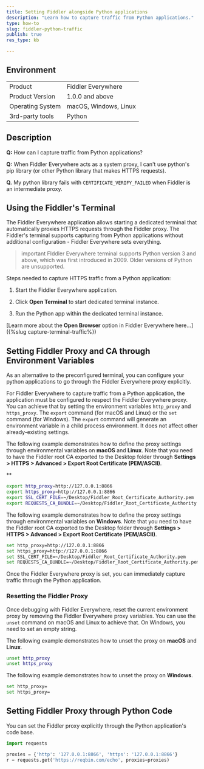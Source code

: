 ```yaml
---
title: Setting Fiddler alongside Python applications
description: "Learn how to capture traffic from Python applications."
type: how-to
slug: fiddler-python-traffic
publish: true
res_type: kb

---
```


## Environment

|   |   |
|---|---|
| Product   | Fiddler Everywhere |
| Product Version | 1.0.0 and above  |
| Operating System | macOS, Windows, Linux  |
| 3rd-party tools | Python |

## Description

**Q:** How can I capture traffic from Python applications?

**Q:** When Fiddler Everywhere acts as a system proxy, I can't use python's pip library (or other Python library that makes HTTPS requests).

**Q.** My python library fails with `CERTIFICATE_VERIFY_FAILED` when Fiddler is an intermediate proxy.


## Using the Fiddler's Terminal

The Fiddler Everywhere application allows starting a dedicated terminal that automatically proxies HTTPS requests through the Fiddler proxy. The Fiddler's terminal supports capturing from Python applications without additional configuration - Fiddler Everywhere sets everything. 

>important FIddler Everywhere terminal supports Python version 3 and above, which was first introduced in 2009. Older versions of Python are unsupported.

Steps needed to capture HTTPS traffic from a Python application:

1. Start the Fiddler Everywhere application.

1. Click **Open Terminal** to start dedicated terminal instance.

1. Run the Python app within the dedicated terminal instance.

[Learn more about the **Open Browser** option in Fiddler Everywhere here...]({%slug capture-terminal-traffic%})


## Setting Fiddler Proxy and CA through Environment Variables

As an alternative to the preconfigured terminal, you can configure your python applications to go through the Fiddler Everywhere proxy explicitly.

For Fiddler Everywhere to capture traffic from a Python application, the application must be configured to respect the Fiddler Everywhere proxy. You can achieve that by setting the environment variables `http_proxy` and `https_proxy`. The `export` command (for macOS and Linux) or the `set` command (for Windows). The `export` command will generate an environment variable in a child process environment. It does not affect other already-existing settings.

The following example demonstrates how to define the proxy settings through environmental variables on **macOS** and **Linux**. Note that you need to have the Fiddler root CA exported to the Desktop folder through **Settings > HTTPS > Advanced > Export Root Certificate (PEM/ASCII)**.

**
```bash
export http_proxy=http://127.0.0.1:8866
export https_proxy=http://127.0.0.1:8866
export SSL_CERT_FILE=~/Desktop/Fiddler_Root_Certificate_Authority.pem
export REQUESTS_CA_BUNDLE=~/Desktop/Fiddler_Root_Certificate_Authority.pem
```

The following example demonstrates how to define the proxy settings through environmental variables on **Windows**. Note that you need to have the Fiddler root CA exported to the Desktop folder through **Settings > HTTPS > Advanced > Export Root Certificate (PEM/ASCII)**.

```bash
set http_proxy=http://127.0.0.1:8866
set https_proxy=http://127.0.0.1:8866
set SSL_CERT_FILE=~/Desktop/Fiddler_Root_Certificate_Authority.pem
set REQUESTS_CA_BUNDLE=~/Desktop/Fiddler_Root_Certificate_Authority.pem
```

Once the Fiddler Everywhere proxy is set, you can immediately capture traffic through the Python application.

### Resetting the Fiddler Proxy

Once debugging with Fiddler Everywhere, reset the current environment proxy by removing the Fiddler Everywhere proxy variables. You can use the `unset` command on macOS and Linux to achieve that. On Windows, you need to set an empty string.

The following example demonstrates how to unset the proxy on **macOS** and **Linux**.

```bash
unset http_proxy
unset https_proxy
```

The following example demonstrates how to unset the proxy on **Windows**.

```bash
set http_proxy=
set https_proxy=
```

## Setting Fiddler Proxy through Python Code

You can set the Fiddler proxy explicitly through the Python application's code base.

```py
import requests

proxies = {'http': '127.0.0.1:8866', 'https': '127.0.0.1:8866'}
r = requests.get('https://reqbin.com/echo', proxies=proxies)
```


